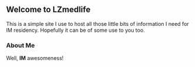 ## Welcome to LZmedlife

This is a simple site I use to host all those little bits of information I need for IM residency. Hopefully it can be of some use to you too.

### About Me

Well, **IM** awesomeness!


